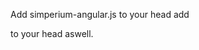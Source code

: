 Add simperium-angular.js to your head
add
<script type="text/javascript" src="https://js.simperium.com/v0.1/"></script>
to your head aswell.
